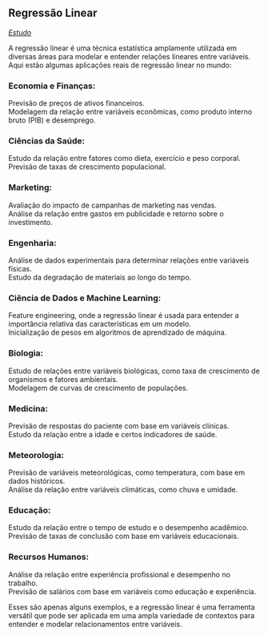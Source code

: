 ## Regressão Linear

_[Estudo](https://ebaconline.com.br/blog/regressao-linear-seo)_

A regressão linear é uma técnica estatística amplamente utilizada em diversas áreas para modelar e entender relações lineares entre variáveis. Aqui estão algumas aplicações reais de regressão linear no mundo:

### Economia e Finanças:

Previsão de preços de ativos financeiros.<br>
Modelagem da relação entre variáveis econômicas, como produto interno bruto (PIB) e desemprego. 

### Ciências da Saúde:

Estudo da relação entre fatores como dieta, exercício e peso corporal.<br>
Previsão de taxas de crescimento populacional.

### Marketing:

Avaliação do impacto de campanhas de marketing nas vendas.<br>
Análise da relação entre gastos em publicidade e retorno sobre o investimento.

### Engenharia:

Análise de dados experimentais para determinar relações entre variáveis físicas.<br>
Estudo da degradação de materiais ao longo do tempo.

### Ciência de Dados e Machine Learning:

Feature engineering, onde a regressão linear é usada para entender a importância relativa das características em um modelo.<br>
Inicialização de pesos em algoritmos de aprendizado de máquina.

### Biologia:

Estudo de relações entre variáveis biológicas, como taxa de crescimento de organismos e fatores ambientais.<br>
Modelagem de curvas de crescimento de populações.

### Medicina:

Previsão de respostas do paciente com base em variáveis clínicas.<br>
Estudo da relação entre a idade e certos indicadores de saúde.

### Meteorologia:

Previsão de variáveis meteorológicas, como temperatura, com base em dados históricos.<br>
Análise da relação entre variáveis climáticas, como chuva e umidade.

### Educação:

Estudo da relação entre o tempo de estudo e o desempenho acadêmico.<br>
Previsão de taxas de conclusão com base em variáveis educacionais.

### Recursos Humanos:

Análise da relação entre experiência profissional e desempenho no trabalho.<br>
Previsão de salários com base em variáveis como educação e experiência.

Esses são apenas alguns exemplos, e a regressão linear é uma ferramenta versátil que pode ser aplicada em uma ampla variedade de contextos para entender e modelar relacionamentos entre variáveis.